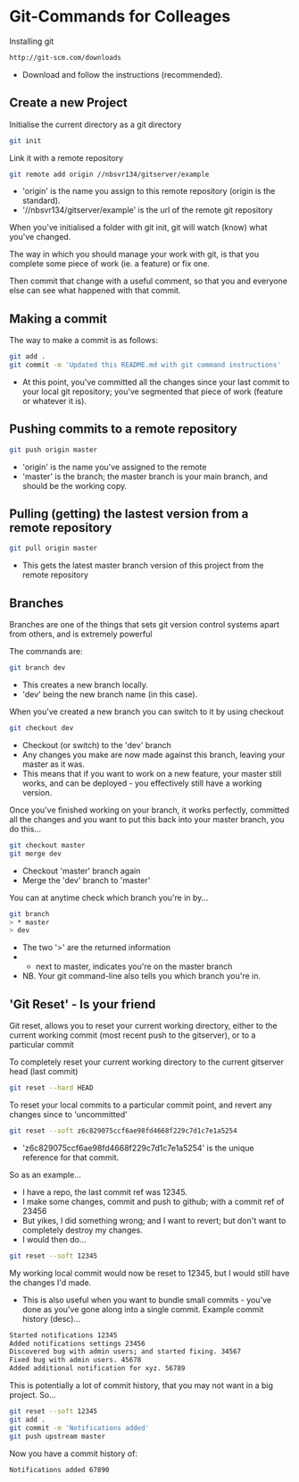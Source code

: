 Git-Commands for Colleages
==========================

Installing git
```bash
http://git-scm.com/downloads
```
- Download and follow the instructions (recommended).


Create a new Project
--------------------

Initialise the current directory as a git directory
```bash
git init
```

Link it with a remote repository
```bash 
git remote add origin //nbsvr134/gitserver/example
```
- 'origin' is the name you assign to this remote repository (origin is the standard).
- '//nbsvr134/gitserver/example' is the url of the remote git repository


When you've initialised a folder with git init, git will watch (know) what you've changed.

The way in which you should manage your work with git, is that you complete some piece of work (ie. a feature) or fix one.

Then commit that change with a useful comment, so that you and everyone else can see what happened with that commit.

Making a commit
---------------

The way to make a commit is as follows:
```bash
git add .
git commit -m 'Updated this README.md with git command instructions'
```
- At this point, you've committed all the changes since your last commit to your local git repository; you've segmented that piece of work (feature or whatever it is).

Pushing commits to a remote repository
--------------------------------------

```bash
git push origin master
```
- 'origin' is the name you've assigned to the remote
- 'master' is the branch; the master branch is your main branch, and should be the working copy.


Pulling (getting) the lastest version from a remote repository
--------------------------------------------------------------
```bash
git pull origin master
```
- This gets the latest master branch version of this project from the remote repository

Branches
--------

Branches are one of the things that sets git version control systems apart from others, and is extremely powerful

The commands are:
```bash
git branch dev
```
- This creates a new branch locally.
- 'dev' being the new branch name (in this case).

When you've created a new branch you can switch to it by using checkout
```bash
git checkout dev
```
- Checkout (or switch) to the 'dev' branch
- Any changes you make are now made against this branch, leaving your master as it was.
- This means that if you want to work on a new feature, your master still works, and can be deployed - you effectively still have a working version.

Once you've finished working on your branch, it works perfectly, committed all the changes and you want to put this back into your master branch, you do this...

```bash
git checkout master
git merge dev
```
- Checkout 'master' branch again
- Merge the 'dev' branch to 'master'


You can at anytime check which branch you're in by...
```bash 
git branch
> * master
> dev
```

- The two '>' are the returned information
- * next to master, indicates you're on the master branch
- NB. Your git command-line also tells you which branch you're in.

'Git Reset' - Is your friend
----------------------------

Git reset, allows you to reset your current working directory, either to the current working commit (most recent push to the gitserver), or to a particular commit

To completely reset your current working directory to the current gitserver head (last commit)
```bash
git reset --hard HEAD
```

To reset your local commits to a particular commit point, and revert any changes since to 'uncommitted'
```bash
git reset --soft z6c829075ccf6ae98fd4668f229c7d1c7e1a5254
```
- 'z6c829075ccf6ae98fd4668f229c7d1c7e1a5254' is the unique reference for that commit.

So as an example...
- I have a repo, the last commit ref was 12345.
- I make some changes, commit and push to github; with a commit ref of 23456
- But yikes, I did something wrong; and I want to revert; but don't want to completely destroy my changes.
- I would then do...

```bash
git reset --soft 12345
```

My working local commit would now be reset to 12345, but I would still have the changes I'd made.

- This is also useful when you want to bundle small commits - you've done as you've gone along into a single commit.
Example commit history (desc)...

```bash
Started notifications 12345
Added notifications settings 23456
Discovered bug with admin users; and started fixing. 34567
Fixed bug with admin users. 45678
Added additional notification for xyz. 56789
```

This is potentially a lot of commit history, that you may not want in a big project.
So...

```bash
git reset --soft 12345
git add .
git commit -m 'Notifications added'
git push upstream master
```

Now you have a commit history of:
```bash
Notifications added 67890
```